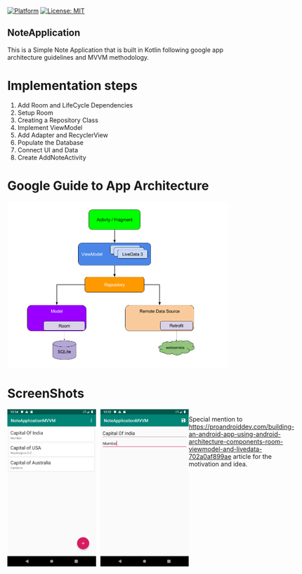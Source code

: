  [![Platform](https://img.shields.io/badge/Platform-Android-green.svg)]()    [![License: MIT](https://img.shields.io/badge/License-MIT-red.svg)](https://opensource.org/licenses/MIT)
 
## NoteApplication

This is a Simple Note Application that is built in Kotlin following google app architecture guidelines and MVVM methodology.

# Implementation steps

1. Add Room and LifeCycle Dependencies
2. Setup Room
3. Creating a Repository Class
4. Implement ViewModel
5. Add Adapter and RecyclerView
6. Populate the Database
7. Connect UI and Data
8. Create AddNoteActivity

# Google Guide to App Architecture
![GoogleGuideToAppArchitecture.png](GoogleGuideToAppArchitecture.png)

# ScreenShots

<div style="display:flex;" >
<img  src="mainactivity.png" width="40%" >
<img style="margin-left:10px;" src="newnote.png" width="40%" >

  
Special mention to https://proandroiddev.com/building-an-android-app-using-android-architecture-components-room-viewmodel-and-livedata-702a0af899ae article for the motivation and idea.

<a href="https://www.linkedin.com/in/mrunalupadhyay/">
  <img alt="Follow me on linked In"
   src="https://github.com/faheema/img/blob/master/ln.png"  height="50" width="50"/> 
